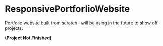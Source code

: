 # ResponsivePortforlioWebsite
Portfolio website built from scratch I will be using in the future to show off projects.

**(Project Not Finished)**

